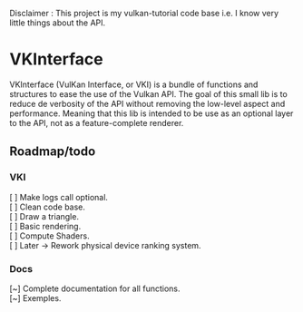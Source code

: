 Disclaimer :
    This project is my vulkan-tutorial code base i.e. I know very little things about the API.

# VKInterface 

VKInterface (VulKan Interface, or VKI) is a bundle of functions and structures to ease the use of the Vulkan API.
The goal of this small lib is to reduce de verbosity of the API without removing the low-level aspect and performance.
Meaning that this lib is intended to be use as an optional layer to the API, not as a feature-complete renderer.

## Roadmap/todo
### VKI
[ ] Make logs call optional. <br>
[ ] Clean code base. <br>
[ ] Draw a triangle. <br>
[ ] Basic rendering. <br>
[ ] Compute Shaders. <br>
[ ] Later -> Rework physical device ranking system.
### Docs
[~] Complete documentation for all functions. <br>
[~] Exemples.
